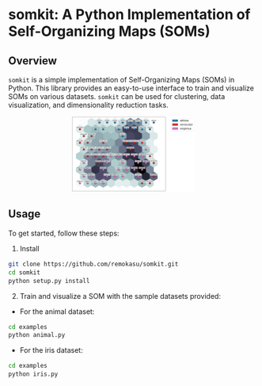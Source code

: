 # somkit: A Python Implementation of Self-Organizing Maps (SOMs)

## Overview

`somkit` is a simple implementation of Self-Organizing Maps (SOMs) in Python. This library provides an easy-to-use interface to train and visualize SOMs on various datasets. `somkit` can be used for clustering, data visualization, and dimensionality reduction tasks.
<div style="text-align: center;">
<img width="250" src="doc/fig_top.png">
</div>


## Usage

To get started, follow these steps:

1. Install

~~~ bash
git clone https://github.com/remokasu/somkit.git
cd somkit
python setup.py install
~~~


2. Train and visualize a SOM with the sample datasets provided:

- For the animal dataset:
~~~ bash
cd examples
python animal.py
~~~

- For the iris dataset:
~~~ bash
cd examples
python iris.py
~~~
